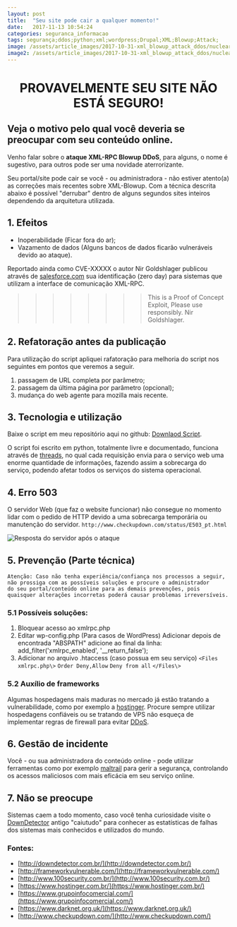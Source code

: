 ```yaml
---
layout: post
title:  "Seu site pode cair a qualquer momento!"
date:   2017-11-13 10:54:24
categories: seguranca_informacao
tags: segurança;ddos;python;xml;wordpress;Drupal;XML;Blowup;Attack;
image: /assets/article_images/2017-10-31-xml_blowup_attack_ddos/nuclear-explosion-radius-statistics.jpg
image2: /assets/article_images/2017-10-31-xml_blowup_attack_ddos/nuclear-explosion-radius-statistics-mobile2.jpg
---
```

#	<center>PROVAVELMENTE SEU SITE NÃO ESTÁ SEGURO! </center>
##	Veja o motivo pelo qual você deveria se preocupar com seu conteúdo online.

> 

Venho falar sobre o **ataque XML-RPC Blowup DDoS**, para alguns, o nome é sugestivo, para outros pode ser uma novidade aterrorizante.

Seu portal/site pode cair se você - ou administradora - não estiver atento(a) as correções mais recentes sobre XML-Blowup. Com a técnica descrita abaixo é possível "derrubar" dentro de alguns segundos sites inteiros dependendo da arquitetura utilizada. 

##	1. Efeitos
- Inoperabilidade (Ficar fora do ar);
- Vazamento de dados (Alguns bancos de dados ficarão vulneráveis devido ao ataque).

Reportado ainda como CVE-XXXXX o autor Nir Goldshlager publicou através de [salesforce.com](http://salesforce.com  "Salesforce.com ") sua identificação (zero day) para sistemas que utilizam a interface de comunicação XML-RPC. 
>>>>>>>>	This is a Proof of Concept Exploit, Please use responsibly. Nir Goldshlager.	 

##	2. Refatoração antes da publicação
Para utilização do script apliquei rafatoração para melhoria do script nos seguintes em pontos que veremos a seguir.

1. passagem de URL completa por parâmetro;
2. passagem da última página por parâmetro (opcional); 
3. mudança do web agente para mozilla mais recente.

##	3. Tecnologia e utilização
Baixe o script em meu repositório aqui no github: [Downlaod Script](https://github.com/jonathanscheibel/XML-Blowup-Attack-DoS/blob/master/cve-xxxx1.py "Todos direitos reservados").
 
O script foi escrito em python, totalmente livre e documentado, funciona através de [threads](https://pt.wikipedia.org/wiki/Thread_(ci%C3%AAncia_da_computa%C3%A7%C3%A3o)), no qual cada requisição envia para o serviço web uma enorme quantidade de informações, fazendo assim a sobrecarga do serviço, podendo afetar todos os serviços do sistema operacional. 

## 4. Erro 503
O servidor Web (que faz o website funcionar) não consegue no momento lidar com o pedido de HTTP devido a uma sobrecarga temporária ou manutenção do servidor. `http://www.checkupdown.com/status/E503_pt.html`

![Resposta do servidor após o ataque](https://jonathanscheibel.github.io/assets/article_images/2017-10-31-xml_blowup_attack_ddos/erro503.png)


##	5. Prevenção (Parte técnica)
	Atenção: Caso não tenha experiência/confiança nos processos a seguir, 
	não prossiga com as possíveis soluções e procure o administrador 
	do seu portal/conteúdo online para as demais prevenções, pois 
	quaisquer alterações incorretas poderá causar problemas irreversíveis.  

###	5.1 Possíveis soluções:
1.	Bloquear acesso ao xmlrpc.php
2.	Editar wp-config.php (Para casos de WordPress)
	Adicionar depois de encontrada "ABSPATH" adicione ao final da linha: 
	add_filter('xmlrpc_enabled', '__return_false');
3.	Adicionar no arquivo .htaccess (caso possua em seu serviço)
	`<Files xmlrpc.php\>`
	`Order Deny,Allow`
	`Deny from all`
	`</Files\>`
	
###	5.2 Auxílio de frameworks 
Algumas hospedagens mais maduras no mercado já estão tratando a vulnerabilidade, como por exemplo a [hostinger](https://www.hostinger.com). Procure sempre utilizar hospedagens confiáveis ou se tratando de VPS não esqueça de implementar regras de firewall para evitar [DDoS](https://pt.wikipedia.org/wiki/Ataque_de_nega%C3%A7%C3%A3o_de_servi%C3%A7o).	

##	6. Gestão de incidente 
Você - ou sua administradora do conteúdo online - pode utilizar ferramentas como por exemplo [maltrail](https://github.com/stamparm/maltrail) para gerir a segurança, controlando os acessos maliciosos com mais eficácia em seu serviço online.

##	7. Não se preocupe
Sistemas caem a todo momento, caso você tenha curiosidade visite o [DownDetector](http://downdetector.com.br/) antigo "caiutudo" para conhecer as estatísticas de falhas dos sistemas mais conhecidos e utilizados do mundo.

###	Fontes:
-	[http://downdetector.com.br/](http://downdetector.com.br/)
-	[http://frameworkvulnerable.com/](http://frameworkvulnerable.com/) 
-	[http://www.100security.com.br/](http://www.100security.com.br/)
-	[https://www.hostinger.com.br/](https://www.hostinger.com.br/)
-	[https://www.grupoinfocomercial.com/](https://www.grupoinfocomercial.com/)
-	[https://www.darknet.org.uk/](https://www.darknet.org.uk/)
-	[http://www.checkupdown.com/](http://www.checkupdown.com/)